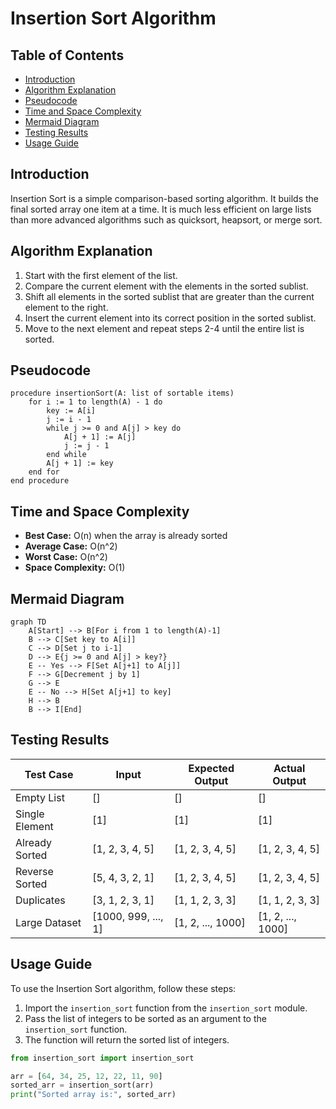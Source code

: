 # Insertion Sort Algorithm

## Table of Contents
- [Introduction](#introduction)
- [Algorithm Explanation](#algorithm-explanation)
- [Pseudocode](#pseudocode)
- [Time and Space Complexity](#time-and-space-complexity)
- [Mermaid Diagram](#mermaid-diagram)
- [Testing Results](#testing-results)
- [Usage Guide](#usage-guide)

## Introduction
Insertion Sort is a simple comparison-based sorting algorithm. It builds the final 
sorted array one item at a time. It is much less efficient on large lists than more 
advanced algorithms such as quicksort, heapsort, or merge sort.

## Algorithm Explanation
1. Start with the first element of the list.
2. Compare the current element with the elements in the sorted sublist.
3. Shift all elements in the sorted sublist that are greater than the current element 
   to the right.
4. Insert the current element into its correct position in the sorted sublist.
5. Move to the next element and repeat steps 2-4 until the entire list is sorted.

## Pseudocode
```
procedure insertionSort(A: list of sortable items)
    for i := 1 to length(A) - 1 do
        key := A[i]
        j := i - 1
        while j >= 0 and A[j] > key do
            A[j + 1] := A[j]
            j := j - 1
        end while
        A[j + 1] := key
    end for
end procedure
```

## Time and Space Complexity
- **Best Case:** O(n) when the array is already sorted
- **Average Case:** O(n^2)
- **Worst Case:** O(n^2)
- **Space Complexity:** O(1)

## Mermaid Diagram
```mermaid
graph TD
    A[Start] --> B[For i from 1 to length(A)-1]
    B --> C[Set key to A[i]]
    C --> D[Set j to i-1]
    D --> E{j >= 0 and A[j] > key?}
    E -- Yes --> F[Set A[j+1] to A[j]]
    F --> G[Decrement j by 1]
    G --> E
    E -- No --> H[Set A[j+1] to key]
    H --> B
    B --> I[End]
```

## Testing Results
| Test Case                | Input                | Expected Output       | Actual Output         |
|--------------------------|----------------------|-----------------------|-----------------------|
| Empty List               | []                   | []                    | []                    |
| Single Element           | [1]                  | [1]                   | [1]                   |
| Already Sorted           | [1, 2, 3, 4, 5]      | [1, 2, 3, 4, 5]       | [1, 2, 3, 4, 5]       |
| Reverse Sorted           | [5, 4, 3, 2, 1]      | [1, 2, 3, 4, 5]       | [1, 2, 3, 4, 5]       |
| Duplicates               | [3, 1, 2, 3, 1]      | [1, 1, 2, 3, 3]       | [1, 1, 2, 3, 3]       |
| Large Dataset            | [1000, 999, ..., 1]  | [1, 2, ..., 1000]     | [1, 2, ..., 1000]     |

## Usage Guide
To use the Insertion Sort algorithm, follow these steps:
1. Import the `insertion_sort` function from the `insertion_sort` module.
2. Pass the list of integers to be sorted as an argument to the `insertion_sort` 
   function.
3. The function will return the sorted list of integers.

```python
from insertion_sort import insertion_sort

arr = [64, 34, 25, 12, 22, 11, 90]
sorted_arr = insertion_sort(arr)
print("Sorted array is:", sorted_arr)
```
